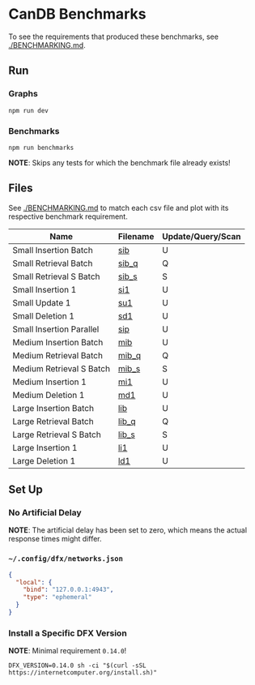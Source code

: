 # CanDB Benchmarks

To see the requirements that produced these benchmarks, see [./BENCHMARKING.md](./BENCHMARKING.md).

## Run

### Graphs

```shell
npm run dev
```

### Benchmarks

```shell
npm run benchmarks
```

**NOTE**: Skips any tests for which the benchmark file already exists!

## Files
See [./BENCHMARKING.md](./BENCHMARKING.md) to match each csv file and plot with its respective benchmark requirement.

| Name | Filename | Update/Query/Scan |
|------|----------|-----|
| Small Insertion Batch | [sib](./out/sib.csv) | U |
| Small Retrieval Batch | [sib_q](./out/sib_q.csv) | Q |
| Small Retrieval S Batch | [sib_s](./out/sib_s.csv) | S |
| Small Insertion 1 | [si1](./out/si1.csv) | U |
| Small Update 1 | [su1](./out/su1.csv) | U |
| Small Deletion 1 | [sd1](./out/sd1.csv) | U |
| Small Insertion Parallel | [sip](./out/sip.csv) | U |
| Medium Insertion Batch | [mib](./out/mib.csv) | U |
| Medium Retrieval Batch | [mib_q](./out/mib_q.csv) | Q |
| Medium Retrieval S Batch | [mib_s](./out/mib_s.csv) | S |
| Medium Insertion 1 | [mi1](./out/mi1.csv) | U |
| Medium Deletion 1 | [md1](./out/md1.csv) | U |
| Large Insertion Batch | [lib](./out/lib.csv) | U |
| Large Retrieval Batch | [lib_q](./out/lib_s.csv) | Q |
| Large Retrieval S Batch | [lib_s](./out/lib_s.csv) | S |
| Large Insertion 1 | [li1](./out/li1.csv) | U |
| Large Deletion 1 | [ld1](./out/ld1.csv) | U |

## Set Up

### No Artificial Delay

**NOTE**: The artificial delay has been set to zero, which means the actual response times might differ.

### `~/.config/dfx/networks.json`

```json
{
  "local": {
    "bind": "127.0.0.1:4943",
    "type": "ephemeral"
  }
}
```

### Install a Specific DFX Version

**NOTE**: Minimal requirement `0.14.0`!

```shell
DFX_VERSION=0.14.0 sh -ci "$(curl -sSL https://internetcomputer.org/install.sh)"
```
